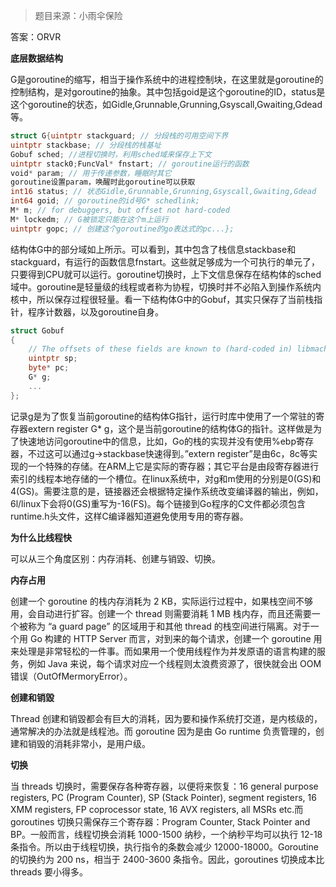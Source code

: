 > 题目来源：小雨伞保险

答案：ORVR

**底层数据结构**

G是goroutine的缩写，相当于操作系统中的进程控制块，在这里就是goroutine的控制结构，是对goroutine的抽象。其中包括goid是这个goroutine的ID，status是这个goroutine的状态，如Gidle,Grunnable,Grunning,Gsyscall,Gwaiting,Gdead等。

```go
struct G{uintptr stackguard; // 分段栈的可用空间下界
uintptr stackbase; // 分段栈的栈基址
Gobuf sched; //进程切换时，利用sched域来保存上下文
uintptr stack0;FuncVal* fnstart; // goroutine运行的函数
void* param; // 用于传递参数，睡眠时其它
goroutine设置param，唤醒时此goroutine可以获取
int16 status; // 状态Gidle,Grunnable,Grunning,Gsyscall,Gwaiting,Gdead
int64 goid; // goroutine的id号G* schedlink;
M* m; // for debuggers, but offset not hard-coded
M* lockedm; // G被锁定只能在这个m上运行
uintptr gopc; // 创建这个goroutine的go表达式的pc...};
```

结构体G中的部分域如上所示。可以看到，其中包含了栈信息stackbase和stackguard，有运行的函数信息fnstart。这些就足够成为一个可执行的单元了，只要得到CPU就可以运行。goroutine切换时，上下文信息保存在结构体的sched域中。goroutine是轻量级的线程或者称为协程，切换时并不必陷入到操作系统内核中，所以保存过程很轻量。看一下结构体G中的Gobuf，其实只保存了当前栈指针，程序计数器，以及goroutine自身。

```go
struct Gobuf
{
    // The offsets of these fields are known to (hard-coded in) libmach.
    uintptr sp;
    byte* pc;
    G* g;
    ...
};
```

记录g是为了恢复当前goroutine的结构体G指针，运行时库中使用了一个常驻的寄存器extern register G* g，这个是当前goroutine的结构体G的指针。这样做是为了快速地访问goroutine中的信息，比如，Go的栈的实现并没有使用%ebp寄存器，不过这可以通过g->stackbase快速得到。”extern register”是由6c，8c等实现的一个特殊的存储。在ARM上它是实际的寄存器；其它平台是由段寄存器进行索引的线程本地存储的一个槽位。在linux系统中，对g和m使用的分别是0(GS)和4(GS)。需要注意的是，链接器还会根据特定操作系统改变编译器的输出，例如，6l/linux下会将0(GS)重写为-16(FS)。每个链接到Go程序的C文件都必须包含runtime.h头文件，这样C编译器知道避免使用专用的寄存器。

**为什么比线程快**

可以从三个角度区别：内存消耗、创建与销毀、切换。

**内存占用**

创建一个 goroutine 的栈内存消耗为 2 KB，实际运行过程中，如果栈空间不够用，会自动进行扩容。创建一个 thread 则需要消耗 1 MB 栈内存，而且还需要一个被称为 “a guard page” 的区域用于和其他 thread 的栈空间进行隔离。对于一个用 Go 构建的 HTTP Server 而言，对到来的每个请求，创建一个 goroutine 用来处理是非常轻松的一件事。而如果用一个使用线程作为并发原语的语言构建的服务，例如 Java 来说，每个请求对应一个线程则太浪费资源了，很快就会出 OOM 错误（OutOfMermoryError）。

**创建和销毀**

Thread 创建和销毀都会有巨大的消耗，因为要和操作系统打交道，是内核级的，通常解决的办法就是线程池。而 goroutine 因为是由 Go runtime 负责管理的，创建和销毁的消耗非常小，是用户级。

**切换**

当 threads 切换时，需要保存各种寄存器，以便将来恢复：16 general purpose registers, PC (Program Counter), SP (Stack Pointer), segment registers, 16 XMM registers, FP coprocessor state, 16 AVX registers, all MSRs etc.而 goroutines 切换只需保存三个寄存器：Program Counter, Stack Pointer and BP。一般而言，线程切换会消耗 1000-1500 纳秒，一个纳秒平均可以执行 12-18 条指令。所以由于线程切换，执行指令的条数会减少 12000-18000。Goroutine 的切换约为 200 ns，相当于 2400-3600 条指令。因此，goroutines 切换成本比 threads 要小得多。